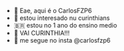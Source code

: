 - 👋 Eae, aqui é o CarlosFZP6
- 👀 estou interesado nu curinthians
- 🇧🇷 estou no 1 ano do ensino medio
- 🦅 VAI CURINTHIA!!!
- 🫶 me segue no insta @carlosfzp6
